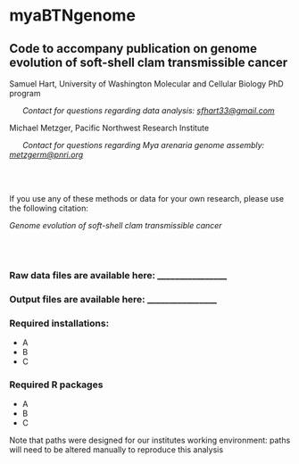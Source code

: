 # myaBTNgenome
## Code to accompany publication on genome evolution of soft-shell clam transmissible cancer
Samuel Hart, University of Washington Molecular and Cellular Biology PhD program

&nbsp;&nbsp;&nbsp;&nbsp;&nbsp;&nbsp;*Contact for questions regarding data analysis: sfhart33@gmail.com*

Michael Metzger, Pacific Northwest Research Institute

&nbsp;&nbsp;&nbsp;&nbsp;&nbsp;&nbsp;*Contact for questions regarding Mya arenaria genome assembly: metzgerm@pnri.org*

<br/><br/>

If you use any of these methods or data for your own research, please use the following citation:

*Genome evolution of soft-shell clam transmissible cancer*

<br/><br/>

### Raw data files are available here: ________________

### Output files are available here: ________________

### Required installations:
* A
* B
* C


### Required R packages
* A
* B
* C

Note that paths were designed for our institutes working environment: paths will need to be altered manually to reproduce this analysis

